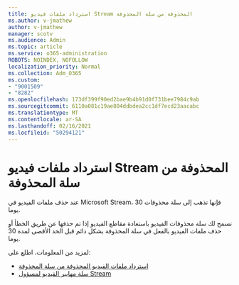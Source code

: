 ```yaml
---
title: استرداد ملفات فيديو Stream المحذوفة من سلة المحذوفة
ms.author: v-jmathew
author: v-jmathew
manager: scotv
ms.audience: Admin
ms.topic: article
ms.service: o365-administration
ROBOTS: NOINDEX, NOFOLLOW
localization_priority: Normal
ms.collection: Adm_O365
ms.custom:
- "9001509"
- "8282"
ms.openlocfilehash: 173df399f90ed2bae9b4b91d0f731bee7984c9ab
ms.sourcegitcommit: 6110a081c19ae804ddbdea2cc1df7ecd23aacabc
ms.translationtype: MT
ms.contentlocale: ar-SA
ms.lasthandoff: 02/16/2021
ms.locfileid: "50294121"
---
```

# <a name="recover-your-deleted-stream-videos-from-the-recycle-bin"></a>استرداد ملفات فيديو Stream المحذوفة من سلة المحذوفة

عند حذف ملفات الفيديو في Microsoft Stream، فإنها تذهب إلى سلة محذوفات 30 يوما.

تسمح لك سلة محذوفات الفيديو باستعادة مقاطع الفيديو إذا تم حذفها عن طريق الخطأ أو حذف ملفات الفيديو بالفعل في سلة المحذوفة بشكل دائم قبل الحد الأقصى لمدة 30 يوما.

لمزيد من المعلومات، اطلع على:

- [استرداد ملفات الفيديو المحذوفة من سلة المحذوفة](https://docs.microsoft.com/stream/portal-my-recycle-bin)
- [سلة مهايير الفيديو لمسؤول Stream](https://docs.microsoft.com/stream/admin-recycle-bin)
